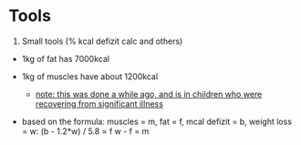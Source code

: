 # Tools
1. Small tools (% kcal defizit calc and others)
  * 1kg of fat has 7000kcal
  * 1kg of muscles have about 1200kcal 
    * [note: this was done a while ago, and is in children who were recovering from significant illness](http://www.ajcn.org/cgi/reprint/30/9/1514)

  * based on the formula:
      muscles = m, fat = f, mcal defizit = b, weight loss = w:
      (b - 1.2*w) / 5.8 = f
      w - f = m

